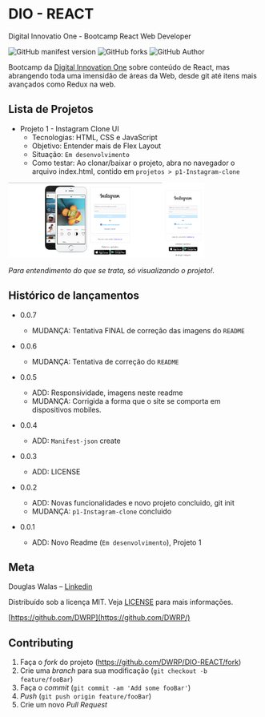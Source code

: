 # DIO - REACT

Digital Innovatio One - Bootcamp React Web Developer

![GitHub manifest version](https://img.shields.io/github/manifest-json/v/DWRP/DIO-REACT?color=%2300FF&style=flat-square)
![GitHub forks](https://img.shields.io/github/forks/DWRP/DIO-REACT?style=flat-square)
![GitHub Author](https://img.shields.io/badge/Autor-Douglas%20Walas-green?color=green&label=Autor&style=flat-square)

Bootcamp da [Digital Innovation One](https://digitalinnovation.one/) sobre conteúdo de React, mas abrangendo toda uma imensidão de áreas da Web, desde git até itens mais avançados como Redux na web.


## Lista de Projetos

* Projeto 1 - Instagram Clone UI
  * Tecnologias: HTML, CSS e JavaScript
  * Objetivo: Entender mais de Flex Layout
  * Situação: `Em desenvolvimento`
  * Como testar: Ao clonar/baixar o projeto, abra no navegador o arquivo index.html, contido em `projetos > p1-Instagram-clone`

<img src="./projetos/p1-Instagram-clone/assets/images/insta-desktop.png" height="150px" /><img src="./projetos/p1-Instagram-clone/assets/images/insta-mobile.png" height="150px" />

_Para entendimento do que se trata, só visualizando o projeto!._

## Histórico de lançamentos

* 0.0.7
  * MUDANÇA: Tentativa FINAL de correção das imagens do `README`

* 0.0.6
  * MUDANÇA: Tentativa de correção do `README`

* 0.0.5
  * ADD: Responsividade, imagens neste readme
  * MUDANÇA: Corrigida a forma que o site se comporta em dispositivos mobiles.

* 0.0.4
  * ADD: `Manifest-json` create

* 0.0.3
  * ADD: LICENSE

* 0.0.2
  * ADD: Novas funcionalidades e novo projeto concluido, git init
  * MUDANÇA: `p1-Instagram-clone` concluido

* 0.0.1
  * ADD: Novo Readme (`Em desenvolvimento`), Projeto 1

## Meta

Douglas Walas – [Linkedin](https://www.linkedin.com/in/douglaswalas/)

Distribuído sob a licença MIT. Veja [LICENSE](LICENSE) para mais informações.

[https://github.com/DWRP](https://github.com/DWRP/)

## Contributing

1. Faça o _fork_ do projeto (<https://github.com/DWRP/DIO-REACT/fork>)
2. Crie uma _branch_ para sua modificação (`git checkout -b feature/fooBar`)
3. Faça o _commit_ (`git commit -am 'Add some fooBar'`)
4. _Push_ (`git push origin feature/fooBar`)
5. Crie um novo _Pull Request_
